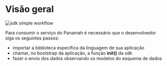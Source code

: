 # Visão geral

![sdk simple workflow](/assets/img/panamah-sdk-simple-flow.png)

Para consumir o serviço do Panamah é necessário que o desenvolvedor siga os
seguintes passos:

- importar a biblioteca específica da linguagem de sua aplicação
- chamar, no bootstrap da aplicação, a função **init()** da sdk
- fazer o envio dos dados observando os modelos do esquema de dados
